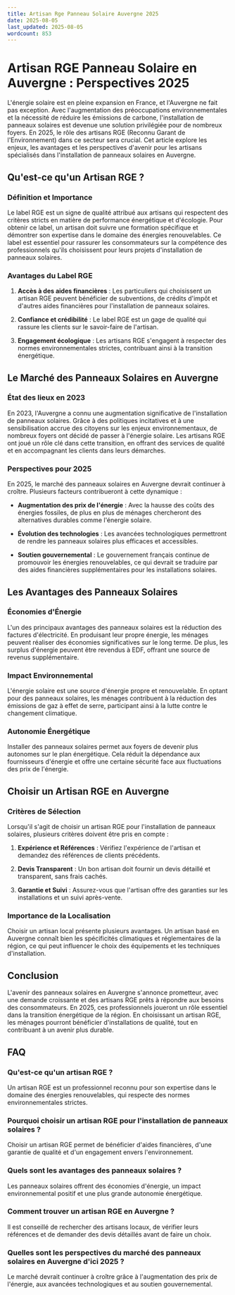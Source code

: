 ```yaml
---
title: Artisan Rge Panneau Solaire Auvergne 2025
date: 2025-08-05
last_updated: 2025-08-05
wordcount: 853
---
```


# Artisan RGE Panneau Solaire en Auvergne : Perspectives 2025

L'énergie solaire est en pleine expansion en France, et l'Auvergne ne fait pas exception. Avec l'augmentation des préoccupations environnementales et la nécessité de réduire les émissions de carbone, l'installation de panneaux solaires est devenue une solution privilégiée pour de nombreux foyers. En 2025, le rôle des artisans RGE (Reconnu Garant de l'Environnement) dans ce secteur sera crucial. Cet article explore les enjeux, les avantages et les perspectives d'avenir pour les artisans spécialisés dans l'installation de panneaux solaires en Auvergne.

## Qu'est-ce qu'un Artisan RGE ?

### Définition et Importance

Le label RGE est un signe de qualité attribué aux artisans qui respectent des critères stricts en matière de performance énergétique et d'écologie. Pour obtenir ce label, un artisan doit suivre une formation spécifique et démontrer son expertise dans le domaine des énergies renouvelables. Ce label est essentiel pour rassurer les consommateurs sur la compétence des professionnels qu'ils choisissent pour leurs projets d'installation de panneaux solaires.

### Avantages du Label RGE

1. **Accès à des aides financières** : Les particuliers qui choisissent un artisan RGE peuvent bénéficier de subventions, de crédits d'impôt et d'autres aides financières pour l'installation de panneaux solaires.
   
2. **Confiance et crédibilité** : Le label RGE est un gage de qualité qui rassure les clients sur le savoir-faire de l'artisan.

3. **Engagement écologique** : Les artisans RGE s'engagent à respecter des normes environnementales strictes, contribuant ainsi à la transition énergétique.

## Le Marché des Panneaux Solaires en Auvergne

### État des lieux en 2023

En 2023, l'Auvergne a connu une augmentation significative de l'installation de panneaux solaires. Grâce à des politiques incitatives et à une sensibilisation accrue des citoyens sur les enjeux environnementaux, de nombreux foyers ont décidé de passer à l'énergie solaire. Les artisans RGE ont joué un rôle clé dans cette transition, en offrant des services de qualité et en accompagnant les clients dans leurs démarches.

### Perspectives pour 2025

En 2025, le marché des panneaux solaires en Auvergne devrait continuer à croître. Plusieurs facteurs contribueront à cette dynamique :

- **Augmentation des prix de l'énergie** : Avec la hausse des coûts des énergies fossiles, de plus en plus de ménages chercheront des alternatives durables comme l'énergie solaire.
  
- **Évolution des technologies** : Les avancées technologiques permettront de rendre les panneaux solaires plus efficaces et accessibles.

- **Soutien gouvernemental** : Le gouvernement français continue de promouvoir les énergies renouvelables, ce qui devrait se traduire par des aides financières supplémentaires pour les installations solaires.

## Les Avantages des Panneaux Solaires

### Économies d'Énergie

L'un des principaux avantages des panneaux solaires est la réduction des factures d'électricité. En produisant leur propre énergie, les ménages peuvent réaliser des économies significatives sur le long terme. De plus, les surplus d'énergie peuvent être revendus à EDF, offrant une source de revenus supplémentaire.

### Impact Environnemental

L'énergie solaire est une source d'énergie propre et renouvelable. En optant pour des panneaux solaires, les ménages contribuent à la réduction des émissions de gaz à effet de serre, participant ainsi à la lutte contre le changement climatique.

### Autonomie Énergétique

Installer des panneaux solaires permet aux foyers de devenir plus autonomes sur le plan énergétique. Cela réduit la dépendance aux fournisseurs d'énergie et offre une certaine sécurité face aux fluctuations des prix de l'énergie.

## Choisir un Artisan RGE en Auvergne

### Critères de Sélection

Lorsqu'il s'agit de choisir un artisan RGE pour l'installation de panneaux solaires, plusieurs critères doivent être pris en compte :

1. **Expérience et Références** : Vérifiez l'expérience de l'artisan et demandez des références de clients précédents.

2. **Devis Transparent** : Un bon artisan doit fournir un devis détaillé et transparent, sans frais cachés.

3. **Garantie et Suivi** : Assurez-vous que l'artisan offre des garanties sur les installations et un suivi après-vente.

### Importance de la Localisation

Choisir un artisan local présente plusieurs avantages. Un artisan basé en Auvergne connaît bien les spécificités climatiques et réglementaires de la région, ce qui peut influencer le choix des équipements et les techniques d'installation.

## Conclusion

L'avenir des panneaux solaires en Auvergne s'annonce prometteur, avec une demande croissante et des artisans RGE prêts à répondre aux besoins des consommateurs. En 2025, ces professionnels joueront un rôle essentiel dans la transition énergétique de la région. En choisissant un artisan RGE, les ménages pourront bénéficier d'installations de qualité, tout en contribuant à un avenir plus durable.

## FAQ

### Qu'est-ce qu'un artisan RGE ?

Un artisan RGE est un professionnel reconnu pour son expertise dans le domaine des énergies renouvelables, qui respecte des normes environnementales strictes.

### Pourquoi choisir un artisan RGE pour l'installation de panneaux solaires ?

Choisir un artisan RGE permet de bénéficier d'aides financières, d'une garantie de qualité et d'un engagement envers l'environnement.

### Quels sont les avantages des panneaux solaires ?

Les panneaux solaires offrent des économies d'énergie, un impact environnemental positif et une plus grande autonomie énergétique.

### Comment trouver un artisan RGE en Auvergne ?

Il est conseillé de rechercher des artisans locaux, de vérifier leurs références et de demander des devis détaillés avant de faire un choix.

### Quelles sont les perspectives du marché des panneaux solaires en Auvergne d'ici 2025 ?

Le marché devrait continuer à croître grâce à l'augmentation des prix de l'énergie, aux avancées technologiques et au soutien gouvernemental.